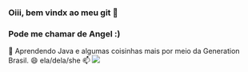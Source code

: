 ### Oiii, bem vindx ao meu git 👋
### Pode me chamar de Angel :)

🌱 Aprendendo Java e algumas coisinhas mais por meio da Generation Brasil.
😄 ela/dela/she
📫 <a href="https://www.linkedin.com/in/angelamendonca9" target="_blank"><img src="https://img.shields.io/badge/-LinkedIn-%230077B5?style=for-the-badge&logo=linkedin&logoColor=white" target="_blank"></a>   


<!--
**angelmcastro/angelmcastro** is a ✨ _special_ ✨ repository because its `README.md` (this file) appears on your GitHub profile.

Here are some ideas to get you started:

- 🔭 I’m currently working on ...
- 🌱 I’m currently learning ...
- 👯 I’m looking to collaborate on ...
- 🤔 I’m looking for help with ...
- 💬 Ask me about ...
- 📫 How to reach me: ...
- 😄 Pronouns: ...
- ⚡ Fun fact: ...
-->
